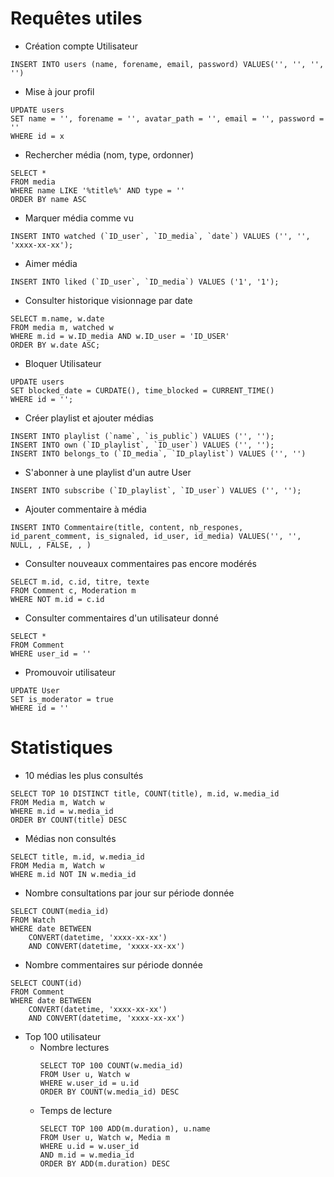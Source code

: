 # Requêtes utiles
- Création compte Utilisateur
```
INSERT INTO users (name, forename, email, password) VALUES('', '', '', '')
```

- Mise à jour profil
```
UPDATE users
SET name = '', forename = '', avatar_path = '', email = '', password = ''
WHERE id = x
```

- Rechercher média (nom, type, ordonner)
```
SELECT *
FROM media
WHERE name LIKE '%title%' AND type = ''
ORDER BY name ASC
```

- Marquer média comme vu
```
INSERT INTO watched (`ID_user`, `ID_media`, `date`) VALUES ('', '', 'xxxx-xx-xx');
```

- Aimer média
```
INSERT INTO liked (`ID_user`, `ID_media`) VALUES ('1', '1');
```

- Consulter historique visionnage par date
```
SELECT m.name, w.date
FROM media m, watched w 
WHERE m.id = w.ID_media AND w.ID_user = 'ID_USER'
ORDER BY w.date ASC; 
```

- Bloquer Utilisateur
```
UPDATE users 
SET blocked_date = CURDATE(), time_blocked = CURRENT_TIME() 
WHERE id = ''; 
```

- Créer playlist et ajouter médias
```
INSERT INTO playlist (`name`, `is_public`) VALUES ('', '');
INSERT INTO own (`ID_playlist`, `ID_user`) VALUES ('', '');
INSERT INTO belongs_to (`ID_media`, `ID_playlist`) VALUES ('', '')
```

- S'abonner à une playlist d'un autre User
```
INSERT INTO subscribe (`ID_playlist`, `ID_user`) VALUES ('', '');
```





















- Ajouter commentaire à média
```
INSERT INTO Commentaire(title, content, nb_respones, id_parent_comment, is_signaled, id_user, id_media) VALUES('', '', NULL, , FALSE, , )
```

- Consulter nouveaux commentaires pas encore modérés
```
SELECT m.id, c.id, titre, texte
FROM Comment c, Moderation m
WHERE NOT m.id = c.id
```

- Consulter commentaires d'un utilisateur donné
```
SELECT *
FROM Comment
WHERE user_id = ''
```

- Promouvoir utilisateur
```
UPDATE User
SET is_moderator = true
WHERE id = ''
```

# Statistiques

- 10 médias les plus consultés
```
SELECT TOP 10 DISTINCT title, COUNT(title), m.id, w.media_id
FROM Media m, Watch w
WHERE m.id = w.media_id
ORDER BY COUNT(title) DESC
```

- Médias non consultés
```
SELECT title, m.id, w.media_id
FROM Media m, Watch w
WHERE m.id NOT IN w.media_id
```

- Nombre consultations par jour sur période donnée
```
SELECT COUNT(media_id)
FROM Watch
WHERE date BETWEEN
    CONVERT(datetime, 'xxxx-xx-xx')
    AND CONVERT(datetime, 'xxxx-xx-xx')
```

- Nombre commentaires sur période donnée
```
SELECT COUNT(id)
FROM Comment
WHERE date BETWEEN
    CONVERT(datetime, 'xxxx-xx-xx')
    AND CONVERT(datetime, 'xxxx-xx-xx')
```

- Top 100 utilisateur
    - Nombre lectures
        ```
        SELECT TOP 100 COUNT(w.media_id)
        FROM User u, Watch w
        WHERE w.user_id = u.id
        ORDER BY COUNT(w.media_id) DESC
        ```
    - Temps de lecture
        ```
        SELECT TOP 100 ADD(m.duration), u.name
        FROM User u, Watch w, Media m
        WHERE u.id = w.user_id
        AND m.id = w.media_id
        ORDER BY ADD(m.duration) DESC
        ```